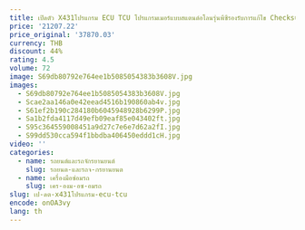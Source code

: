 ```yaml
---
title: เปิดตัว X431โปรแกรม ECU TCU โปรแกรมเมอร์แบบสแตนด์อโลนรุ่นพีซีรองรับการแก้ไข Checksum โปรแกรม immo ปิดม้านั่ง
price: '21207.22'
price_original: '37870.03'
currency: THB
discount: 44%
rating: 4.5
volume: 72
image: S69db80792e764ee1b5085054383b3608V.jpg
images:
  - S69db80792e764ee1b5085054383b3608V.jpg
  - Scae2aa146a0e42eead4516b190860ab4v.jpg
  - S61ef2b190c284180b6045948928b6299P.jpg
  - Sa1b2fda4117d49efb09eaf85e043402ft.jpg
  - S95c364559008451a9d27c7e6e7d62a2fI.jpg
  - S99dd530cca594f1bbdba406450eddd1cH.jpg
video: ''
categories:
  - name: รถยนต์และรถจักรยานยนต์
    slug: รถยนต-และรถจ-กรยานยนต
  - name: เครื่องมือซ่อมรถ
    slug: เคร-องม-อซ-อมรถ
slug: เป-ดต-x431โปรแกรม-ecu-tcu
encode: onOA3vy
lang: th
---
```

  